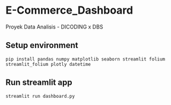 # E-Commerce_Dashboard
Proyek Data Analisis - DICODING x DBS

## Setup environment
```
pip install pandas numpy matplotlib seaborn streamlit folium streamlit_folium plotly datetime
```

## Run streamlit app
```
streamlit run dashboard.py
```
